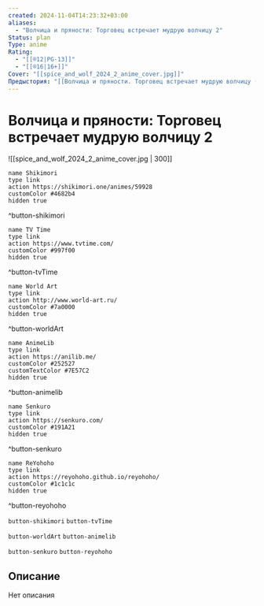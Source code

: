 ```yaml
---
created: 2024-11-04T14:23:32+03:00
aliases:
  - "Волчица и пряности: Торговец встречает мудрую волчицу 2"
Status: plan
Type: anime
Rating:
  - "[[®️12|PG-13]]"
  - "[[®️16|16+]]"
Cover: "[[spice_and_wolf_2024_2_anime_cover.jpg]]"
Предыстория: "[[Волчица и пряности. Торговец встречает мудрую волчицу (🇯🇵📺 189)]]"
---
```


# Волчица и пряности: Торговец встречает мудрую волчицу 2

![[spice_and_wolf_2024_2_anime_cover.jpg | 300]]

```button
name Shikimori
type link
action https://shikimori.one/animes/59928
customColor #4682b4
hidden true
```
^button-shikimori

```button
name TV Time
type link
action https://www.tvtime.com/
customColor #997f00
hidden true
```
^button-tvTime

```button
name World Art
type link
action http://www.world-art.ru/
customColor #7a0000
hidden true
```
^button-worldArt

```button
name AnimeLib
type link
action https://anilib.me/
customColor #252527
customTextColor #7E57C2
hidden true
```
^button-animelib

```button
name Senkuro
type link
action https://senkuro.com/
customColor #191A21
hidden true
```
^button-senkuro

```button
name ReYohoho
type link
action https://reyohoho.github.io/reyohoho/
customColor #1c1c1c
hidden true
```
^button-reyohoho

`button-shikimori` `button-tvTime`

`button-worldArt` `button-animelib`

`button-senkuro` `button-reyohoho`

## Описание

Нет описания
